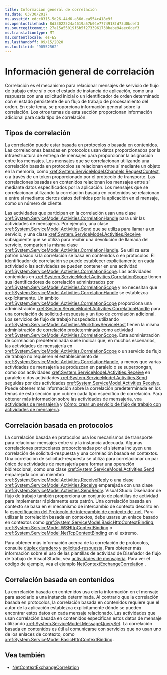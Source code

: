 ```yaml
---
title: Información general de correlación
ms.date: 03/30/2017
ms.assetid: edcc0315-5d26-44d6-a36d-ea554c418e9f
ms.openlocfilehash: 8d33022524a4619a57b04e7774918fd73d0bdef3
ms.sourcegitcommit: 27a15a55019f6b5f2733961738babe94aec0def3
ms.translationtype: MT
ms.contentlocale: es-ES
ms.lasthandoff: 09/15/2020
ms.locfileid: "90552562"
---
```

# <a name="correlation-overview"></a>Información general de correlación
Correlación es el mecanismo para relacionar mensajes de servicio de flujo de trabajo entre sí o con el estado de instancia de aplicación, como una respuesta con una solicitud inicial o un identificador de orden determinado con el estado persistente de un flujo de trabajo de procesamiento del orden. En este tema, se proporciona información general sobre la correlación. Los otros temas de esta sección proporcionan información adicional para cada tipo de correlación.  
  
## <a name="types-of-correlation"></a>Tipos de correlación  
 La correlación puede estar basada en protocolos o basada en contenidos. Las correlaciones basadas en protocolos usan datos proporcionados por la infraestructura de entrega de mensajes para proporcionar la asignación entre los mensajes. Los mensajes que se correlacionan utilizando una correlación basada en protocolos se relacionan entre sí mediante un objeto en la memoria, como <xref:System.ServiceModel.Channels.RequestContext>, o a través de un token proporcionado por el protocolo de transporte. Las correlaciones basadas en contenidos relacionan los mensajes entre sí mediante datos especificados por la aplicación. Los mensajes que se correlacionan utilizando la correlación basada en contenidos se relacionan a entre sí mediante ciertos datos definidos por la aplicación en el mensaje, como un número de cliente.  
  
 Las actividades que participan en la correlación usan una clase <xref:System.ServiceModel.Activities.CorrelationHandle> para unir las actividades de mensajería. Por ejemplo, una clase <xref:System.ServiceModel.Activities.Send> que se utiliza para llamar a un servicio, y una clase <xref:System.ServiceModel.Activities.Receive> subsiguiente que se utiliza para recibir una devolución de llamada del servicio, comparten la misma clase <xref:System.ServiceModel.Activities.CorrelationHandle>. Se utiliza este patrón básico si la correlación se basa en contenidos o en protocolos. El identificador de correlación se puede establecer explícitamente en cada actividad o las actividades se pueden contener en una actividad <xref:System.ServiceModel.Activities.CorrelationScope>. Las actividades contenidas en <xref:System.ServiceModel.Activities.CorrelationScope> tienen sus identificadores de correlación administrados por <xref:System.ServiceModel.Activities.CorrelationScope> y no necesitan que <xref:System.ServiceModel.Activities.CorrelationHandle> se establezca explícitamente. Un ámbito <xref:System.ServiceModel.Activities.CorrelationScope> proporciona una administración <xref:System.ServiceModel.Activities.CorrelationHandle> para una correlación de solicitud-respuesta y un tipo de correlación adicional. Los servicios de flujo de trabajo hospedados utilizando <xref:System.ServiceModel.Activities.WorkflowServiceHost> tienen la misma administración de correlación predeterminada como actividad <xref:System.ServiceModel.Activities.CorrelationScope>. Esta administración de correlación predeterminada suele indicar que, en muchos escenarios, las actividades de mensajería en <xref:System.ServiceModel.Activities.CorrelationScope> o un servicio de flujo de trabajo no requieren el establecimiento de <xref:System.ServiceModel.Activities.CorrelationHandle>, a menos que varias actividades de mensajería se produzcan en paralelo o se superpongan, como dos actividades <xref:System.ServiceModel.Activities.Receive> en paralelo o dos actividades <xref:System.ServiceModel.Activities.Send> seguidas por dos actividades <xref:System.ServiceModel.Activities.Receive>. Puede obtener más información sobre la correlación predeterminada en los temas de esta sección que cubren cada tipo específico de correlación. Para obtener más información sobre las actividades de mensajería, vea [actividades de mensajería](messaging-activities.md) y [Cómo: crear un servicio de flujo de trabajo con actividades de mensajería](how-to-create-a-workflow-service-with-messaging-activities.md).  
  
## <a name="protocol-based-correlation"></a>Correlación basada en protocolos

La correlación basada en protocolos usa los mecanismos de transporte para relacionar mensajes entre sí y la instancia adecuada. Algunas correlaciones protocolares proporcionadas por el sistema incluyen una correlación de solicitud-respuesta y una correlación basada en contextos. Una correlación de solicitud-respuesta se utiliza para correlacionar un par único de actividades de mensajería para formar una operación bidireccional, como una clase <xref:System.ServiceModel.Activities.Send> emparejada con un miembro <xref:System.ServiceModel.Activities.ReceiveReply> o una clase <xref:System.ServiceModel.Activities.Receive> emparejada con una clase <xref:System.ServiceModel.Activities.SendReply>. Visual Studio Diseñador de flujo de trabajo también proporciona un conjunto de plantillas de actividad para implementar rápidamente este patrón. Una correlación basada en contexto se basa en el mecanismo de intercambio de contexto descrito en la [especificación del Protocolo de intercambio de contexto de .net](/openspecs/windows_protocols/mc-netcex/a7f26280-491f-465b-9914-c5eb5322dbb4). Para utilizar la correlación basada en contextos, debe usarse un enlace basado en contextos como <xref:System.ServiceModel.BasicHttpContextBinding>, <xref:System.ServiceModel.WSHttpContextBinding> o <xref:System.ServiceModel.NetTcpContextBinding> en el extremo.  
  
Para obtener más información acerca de la correlación de protocolos, consulte [dúplex duradero](durable-duplex-correlation.md) y [solicitud-respuesta](request-reply-correlation.md). Para obtener más información sobre el uso de las plantillas de actividad de Diseñador de flujo de trabajo de Visual Studio, vea [actividades de mensajería](messaging-activities.md). Para ver el código de ejemplo, vea el ejemplo [NetContextExchangeCorrelation](/previous-versions/dotnet/netframework-4.0/ee662963(v=vs.100)) .  
  
## <a name="content-based-correlation"></a>Correlación basada en contenidos

La correlación basada en contenidos usa cierta información en el mensaje para asociarlo a una instancia determinada. Al contrario que la correlación basada en protocolos, la correlación basada en contenidos requiere que el autor de la aplicación establezca explícitamente dónde se pueden encontrar estos datos en cada mensaje relacionado. Las actividades que usan correlación basada en contenidos especifican estos datos de mensaje utilizando <xref:System.ServiceModel.MessageQuerySet>. La correlación basada en contenidos es útil al comunicarse con servicios que no usan uno de los enlaces de contexto, como <xref:System.ServiceModel.BasicHttpContextBinding>.
  
## <a name="see-also"></a>Vea también

- [NetContextExchangeCorrelation](/previous-versions/dotnet/netframework-4.0/ee662963(v=vs.100))
